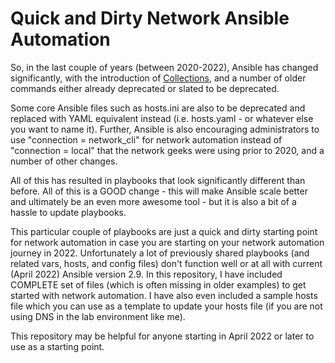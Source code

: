 # Quick and Dirty Network Ansible Automation

So, in the last couple of years (between 2020-2022), Ansible has changed significantly, with the introduction of [Collections](https://docs.ansible.com/ansible/latest/user_guide/collections_using.html), and a number of older commands either already deprecated or slated to be deprecated. 

Some core Ansible files such as hosts.ini are also to be deprecated and replaced with YAML equivalent instead (i.e. hosts.yaml - or whatever else you want to name it). Further, Ansible is also encouraging administrators to use "connection = network_cli" for network automation instead of "connection = local" that the network geeks were using prior to 2020, and a number of other changes.

All of this has resulted in playbooks that look significantly different than before. All of this is a GOOD change - this will make Ansible scale better and ultimately be an even more awesome tool - but it is also a bit of a hassle to update playbooks.

This particular couple of playbooks are just a quick and dirty starting point for network automation in case you are starting on your network automation journey in 2022. Unfortunately a lot of previously shared playbooks (and related vars, hosts, and config files) don't function well or at all with current (April 2022) Ansible version 2.9. In this repository, I have included COMPLETE set of files (which is often missing in older examples) to get started with network automation. I have also even included a sample hosts file which you can use as a template to update your hosts file (if you are not using DNS in the lab environment like me).

This repository may be helpful for anyone starting in April 2022 or later to use as a starting point. 
